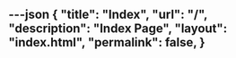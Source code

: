 ---json
{
"title": "Index",
"url": "/",
"description": "Index Page",
"layout": "index.html",
"permalink": false,
}
---
